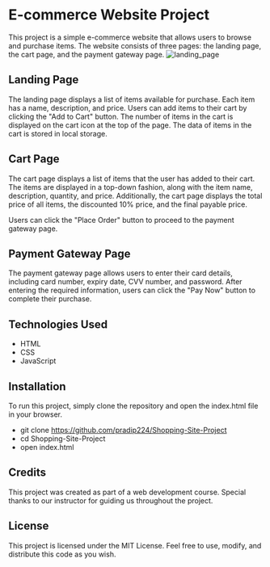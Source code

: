 # E-commerce Website Project
This project is a simple e-commerce website that allows users to browse and purchase items. The website consists of three pages: the landing page, the cart page, and the payment gateway page.
![landing_page](https://user-images.githubusercontent.com/122960934/229299623-e83a09d9-7b67-45a1-b59a-b2982cc9b0ff.png)


## Landing Page
The landing page displays a list of items available for purchase. Each item has a name, description, and price. Users can add items to their cart by clicking the "Add to Cart" button. The number of items in the cart is displayed on the cart icon at the top of the page. The data of items in the cart is stored in local storage.

## Cart Page
The cart page displays a list of items that the user has added to their cart. The items are displayed in a top-down fashion, along with the item name, description, quantity, and price. Additionally, the cart page displays the total price of all items, the discounted 10% price, and the final payable price.

Users can click the "Place Order" button to proceed to the payment gateway page.

## Payment Gateway Page
The payment gateway page allows users to enter their card details, including card number, expiry date, CVV number, and password. After entering the required information, users can click the "Pay Now" button to complete their purchase.

## Technologies Used

- HTML
- CSS
- JavaScript


## Installation
To run this project, simply clone the repository and open the index.html file in your browser.

- git clone https://github.com/pradip224/Shopping-Site-Project
- cd Shopping-Site-Project
- open index.html

## Credits
This project was created as part of a web development course. Special thanks to our instructor for guiding us throughout the project.

## License
This project is licensed under the MIT License. Feel free to use, modify, and distribute this code as you wish.
